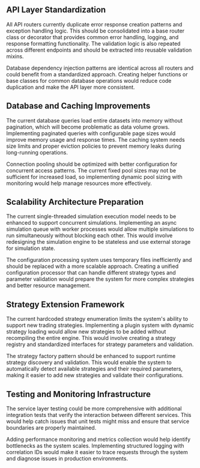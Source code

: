 ## API Layer Standardization

All API routers currently duplicate error response creation patterns and exception handling logic. This should be consolidated into a base router class or decorator that provides common error handling, logging, and response formatting functionality. The validation logic is also repeated across different endpoints and should be extracted into reusable validation mixins.

Database dependency injection patterns are identical across all routers and could benefit from a standardized approach. Creating helper functions or base classes for common database operations would reduce code duplication and make the API layer more consistent.

## Database and Caching Improvements

The current database queries load entire datasets into memory without pagination, which will become problematic as data volume grows. Implementing paginated queries with configurable page sizes would improve memory usage and response times. The caching system needs size limits and proper eviction policies to prevent memory leaks during long-running operations.

Connection pooling should be optimized with better configuration for concurrent access patterns. The current fixed pool sizes may not be sufficient for increased load, so implementing dynamic pool sizing with monitoring would help manage resources more effectively.

## Scalability Architecture Preparation

The current single-threaded simulation execution model needs to be enhanced to support concurrent simulations. Implementing an async simulation queue with worker processes would allow multiple simulations to run simultaneously without blocking each other. This would involve redesigning the simulation engine to be stateless and use external storage for simulation state.

The configuration processing system uses temporary files inefficiently and should be replaced with a more scalable approach. Creating a unified configuration processor that can handle different strategy types and parameter validation would prepare the system for more complex strategies and better resource management.

## Strategy Extension Framework

The current hardcoded strategy enumeration limits the system's ability to support new trading strategies. Implementing a plugin system with dynamic strategy loading would allow new strategies to be added without recompiling the entire engine. This would involve creating a strategy registry and standardized interfaces for strategy parameters and validation.

The strategy factory pattern should be enhanced to support runtime strategy discovery and validation. This would enable the system to automatically detect available strategies and their required parameters, making it easier to add new strategies and validate their configurations.

## Testing and Monitoring Infrastructure

The service layer testing could be more comprehensive with additional integration tests that verify the interaction between different services. This would help catch issues that unit tests might miss and ensure that service boundaries are properly maintained.

Adding performance monitoring and metrics collection would help identify bottlenecks as the system scales. Implementing structured logging with correlation IDs would make it easier to trace requests through the system and diagnose issues in production environments.
